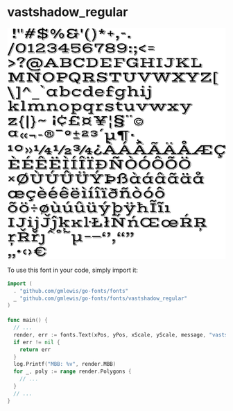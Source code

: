 # vastshadow_regular

![vastshadow_regular](vastshadow_regular.png)

To use this font in your code, simply import it:

```go
import (
  . "github.com/gmlewis/go-fonts/fonts"
  _ "github.com/gmlewis/go-fonts/fonts/vastshadow_regular"
)

func main() {
  // ...
  render, err := fonts.Text(xPos, yPos, xScale, yScale, message, "vastshadow_regular", Center)
  if err != nil {
    return err
  }
  log.Printf("MBB: %v", render.MBB)
  for _, poly := range render.Polygons {
    // ...
  }
  // ...
}
```
